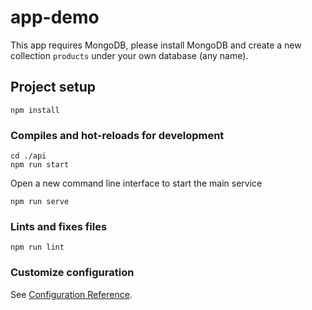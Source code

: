 # app-demo

This app requires MongoDB, please install MongoDB and create a new collection `products` under your own database (any name).

## Project setup
```
npm install
```

### Compiles and hot-reloads for development
```
cd ./api
npm run start
```
Open a new command line interface to start the main service
```
npm run serve
```

### Lints and fixes files
```
npm run lint
```

### Customize configuration
See [Configuration Reference](https://cli.vuejs.org/config/).
